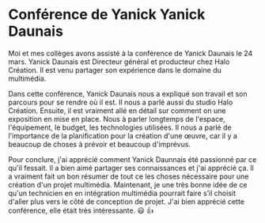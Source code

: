 # Conférence de Yanick Yanick Daunais

Moi et mes collèges avons assisté à la conférence de Yanick Daunais le 24 mars. Yanick Daunais est Directeur général et producteur chez Halo Création. Il est venu partager son expérience dans le domaine du multimédia.

Dans cette conférence, Yanick Daunais nous a expliqué son travail et son parcours pour se rendre où il est. Il nous a parlé aussi du studio Halo Création. Ensuite, il est vraiment allé en détail sur comment on une exposition en mise en place. Nous à parler longtemps de l'espace, l'équipement, le budget, les technologies utilisées. Il nous a parlé de l'importance de la planification pour la création d'une œuvre, car il y a beaucoup de choses à prévoir et beaucoup d'imprévus.

Pour conclure, j'ai apprécié comment Yanick Daunnais été passionné par ce qu'il fessait. Il a bien aimé partager ses connaissances et j'ai apprécié ça. Il a vraiment fait un bon résumer de tout ce les choses nécessaire pour une création d'un projet multimédia. Maintenant, je une très bonne idée de ce qu'un technicien en en intégration multimédia pourrait faire s’il choisit d'aller plus vers le côté de conception de projet.
J'ai bien apprécié cette conférence, elle était très intéressante. :smiley: :thumbsup:
